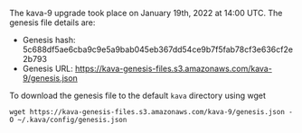 The kava-9 upgrade took place on January 19th, 2022 at 14:00 UTC. The genesis file details are:

* Genesis hash: 5c688df5ae6cba9c9e5a9bab045eb367dd54ce9b7f5fab78cf3e636cf2e2b793
* Genesis URL: https://kava-genesis-files.s3.amazonaws.com/kava-9/genesis.json


To download the genesis file to the default `kava` directory using wget

```
wget https://kava-genesis-files.s3.amazonaws.com/kava-9/genesis.json -O ~/.kava/config/genesis.json
```